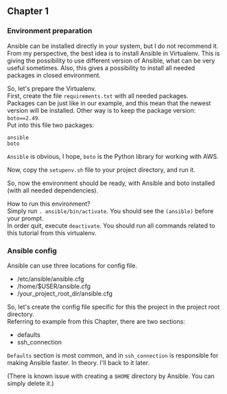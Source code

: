 ## Chapter 1
### Environment preparation

Ansible can be installed directly in your system, but I do not recommend it.  
From my perspective, the best idea is to install Ansible in Virtualenv.
This is giving the possibility to use different version of Ansible, what can be
very useful sometimes. Also, this gives a possibility to install all needed
packages in closed environment.

So, let's prepare the Virtualenv.  
First, create the file `requirements.txt` with all needed packages.  
Packages can be just like in our example, and this mean that the newest
version will be installed. Other way is to keep the package version:
`boto==2.49`.  
Put into this file two packages:  

```
ansible
boto
```

`Ansible` is obvious, I hope, `boto` is the Python library for working with
AWS.  

Now, copy the `setupenv.sh` file to your project directory, and run it.

So, now the environment should be ready, with Ansible and boto installed
(with all needed dependencies).

How to run this environment?  
Simply run `. ansible/bin/activate`. You should see the `(ansible)` before
your prompt.  
In order quit, execute `deactivate`.
You should run all commands related to this tutorial from this virtualenv.

### Ansible config

Ansible can use three locations for config file.  
* /etc/ansible/ansible.cfg
* /home/$USER/ansible.cfg
* /your_project_root_dir/ansible.cfg

So, let's create the config file specific for this the project in the project
root directory.  
Referring to example from this Chapter, there are two sections:  
* defaults
* ssh_connection

`Defaults` section is most common, and in `ssh_connection` is responsible for
making Ansible faster. In theory. I'll back to it later.


(There is known issue with creating a `$HOME` directory by Ansible. You can
  simply delete it.)
